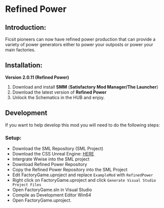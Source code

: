 # Refined Power

## Introduction:
Ficsit pioneers can now have refined power production that can provide a variety of power generators either to power your outposts or power your main factories.

## Installation:
**Version 2.0.11 (Refined Power)**
1. Download and install **SMM** (**Satisfactory Mod Manager/The Launcher**)
2. Download the latest version of **Refined Power**
3. Unlock the Schematics in the HUB and enjoy.

## Development
If you want to help develop this mod you will need to do the following steps:

### Setup:
* Download the SML Repository (SML Project)
* Download the CSS Unreal Engine: [HERE](https://github.com/SatisfactoryModdingUE/UnrealEngine/releases)
* Intergrate Wwise into the SML project
* Download Refined Power Repository
* Copy the Refined Power Repository into the SML Project
* Edit FactoryGame.uproject and replace `ExampleMod` with `RefinedPower`
* Right click on FactoryGame.uproject and click `Generate Visual Studio Project Files`
* Open FactoryGame.sln in Visual Studio
* Compile as Development Editor Win64
* Open FactoryGame.uproject.